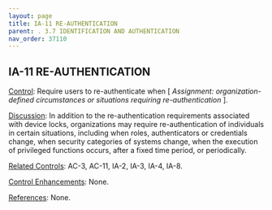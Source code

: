 ```yaml
---
layout: page
title: IA-11 RE-AUTHENTICATION 
parent: . 3.7 IDENTIFICATION AND AUTHENTICATION 
nav_order: 37110 
---
```


## IA-11 RE-AUTHENTICATION

<ins>Control</ins>: Require users to re-authenticate when [ _Assignment: organization-defined circumstances or situations requiring re-authentication_ ].

<ins>Discussion</ins>: In addition to the re-authentication requirements associated with device locks, organizations may require re-authentication of individuals in certain situations, including when roles, authenticators or credentials change, when security categories of systems change, when the execution of privileged functions occurs, after a fixed time period, or periodically.

<ins>Related Controls</ins>: AC-3, AC-11, IA-2, IA-3, IA-4, IA-8.

<ins>Control Enhancements</ins>: None.

<ins>References</ins>: None.
